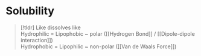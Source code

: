 # Solubility

> [!tldr] Like dissolves like  
> Hydrophilic = Lipophobic ~ polar ([[Hydrogen Bond]] / [[Dipole-dipole interaction]])  
> Hydrophobic = Lipophilic ~ non-polar ([[Van de Waals Force]])
